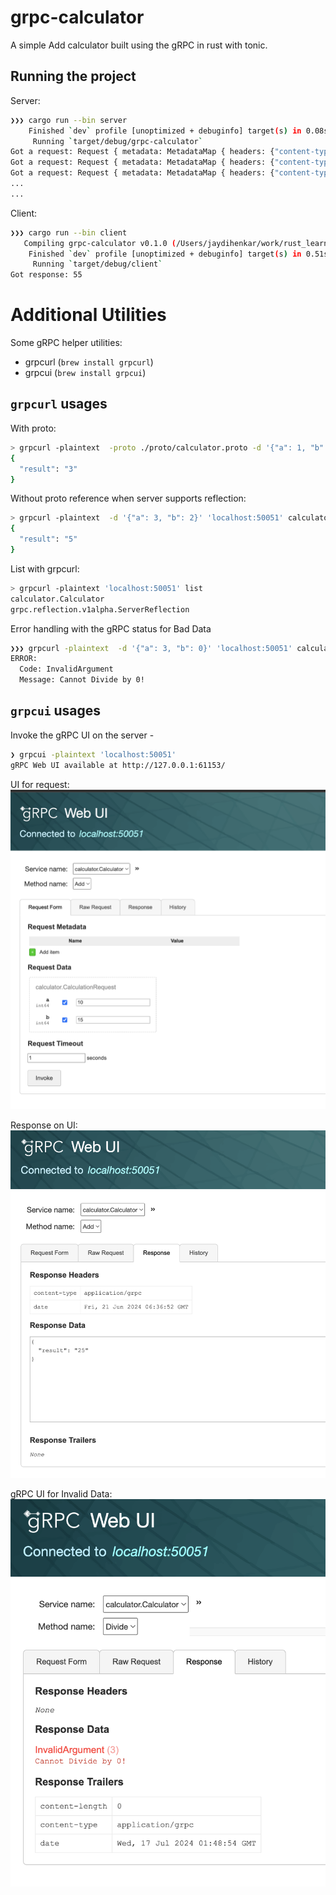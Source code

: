 # grpc-calculator

A simple Add calculator built using the gRPC in rust with tonic.

## Running the project
Server:
```sh
❯❯❯ cargo run --bin server
    Finished `dev` profile [unoptimized + debuginfo] target(s) in 0.08s
     Running `target/debug/grpc-calculator`
Got a request: Request { metadata: MetadataMap { headers: {"content-type": "application/grpc", "user-agent": "grpcurl/1.8.7 grpc-go/1.48.0", "te": "trailers"} }, message: CalculationRequest { a: 3, b: 2 }, extensions: Extensions }
Got a request: Request { metadata: MetadataMap { headers: {"content-type": "application/grpc", "user-agent": "grpcurl/1.8.7 grpc-go/1.48.0", "te": "trailers"} }, message: CalculationRequest { a: 3, b: 2 }, extensions: Extensions }
Got a request: Request { metadata: MetadataMap { headers: {"content-type": "application/grpc", "user-agent": "grpcurl/1.8.7 grpc-go/1.48.0", "te": "trailers"} }, message: CalculationRequest { a: 1, b: 2 }, extensions: Extensions }
...
...
```

Client:
```sh
❯❯❯ cargo run --bin client
   Compiling grpc-calculator v0.1.0 (/Users/jaydihenkar/work/rust_learning/grpc-calculator)
    Finished `dev` profile [unoptimized + debuginfo] target(s) in 0.51s
     Running `target/debug/client`
Got response: 55
```

# Additional Utilities

Some gRPC helper utilities:
- grpcurl (`brew install grpcurl`)
- grpcui (`brew install grpcui`)


## `grpcurl` usages
With proto:
```sh
> grpcurl -plaintext  -proto ./proto/calculator.proto -d '{"a": 1, "b": 2}' 'localhost:50051' calculator.Calculator.Add
{
  "result": "3"
}
```

Without proto reference when server supports reflection:
```sh
> grpcurl -plaintext  -d '{"a": 3, "b": 2}' 'localhost:50051' calculator.Calculator.Add
{
  "result": "5"
}
```

List with grpcurl:
```sh
> grpcurl -plaintext 'localhost:50051' list
calculator.Calculator
grpc.reflection.v1alpha.ServerReflection
```

Error handling with the gRPC status for Bad Data
```sh
❯❯❯ grpcurl -plaintext  -d '{"a": 3, "b": 0}' 'localhost:50051' calculator.Calculator.Divide
ERROR:
  Code: InvalidArgument
  Message: Cannot Divide by 0!
```

## `grpcui` usages

Invoke the gRPC UI on the server -
```sh
❯ grpcui -plaintext 'localhost:50051'
gRPC Web UI available at http://127.0.0.1:61153/
```

UI for request:
![request-ui](assets/image.png)

Response on UI:
![response-ui](assets/image2.png)

gRPC UI for Invalid Data:
![response-ui](assets/image3.png)

